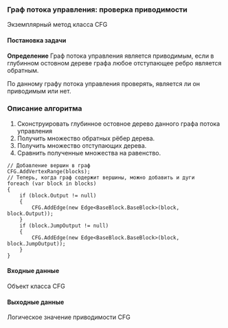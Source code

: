 ### Граф потока управления: проверка приводимости 

Экземплярный метод класса CFG 

#### Постановка задачи

**Определение** Граф потока управления является приводимым, если в глубинном остовном 
дереве графа любое отступающее ребро является обратным.   

По данному графу потока управления проверять, является ли он приводимым или нет. 

### Описание алгоритма 

1. Сконструировать глубинное остовное дерево данного графа потока управления 
2. Получить множество обратных рёбер дерева.
3. Получить множество отступающих дерева.
4. Сравнить полученные множества на равенство. 

```
// Добавление вершин в граф
CFG.AddVertexRange(blocks);
// Теперь, когда граф содержит вершины, можно добавить и дуги
foreach (var block in blocks)
{
    if (block.Output != null)
    {
        CFG.AddEdge(new Edge<BaseBlock.BaseBlock>(block, block.Output));
    }
    if (block.JumpOutput != null)
    {
        CFG.AddEdge(new Edge<BaseBlock.BaseBlock>(block, block.JumpOutput));
    }
}
```

#### Входные данные

Объект класса CFG

#### Выходные данные 

Логическое значение приводимости CFG


